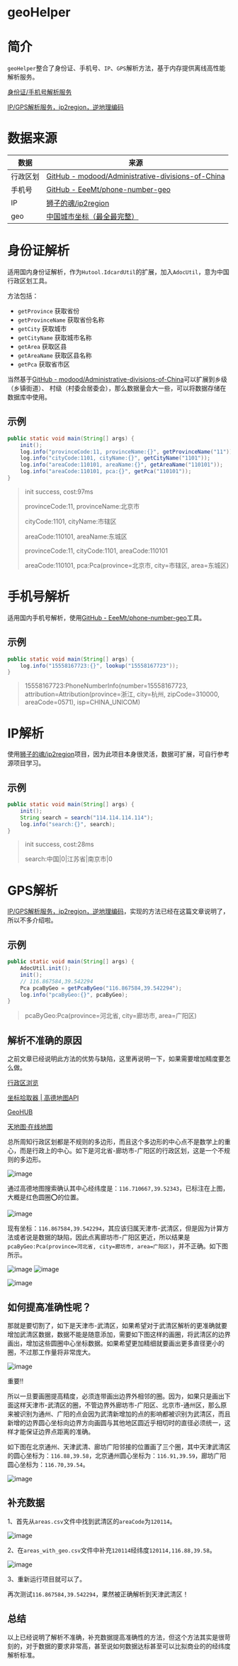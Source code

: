 # geoHelper

# 简介

`geoHelper`整合了身份证、手机号、`IP`、`GPS`解析方法，基于内存提供离线高性能解析服务。

[身份证/手机号解析服务](https://www.yuque.com/wnh/share/vw03pm5x88atva56)

[IP/GPS解析服务，ip2region，逆地理编码](https://www.yuque.com/wnh/share/yusumn415tgh6uwn)

# 数据来源

| 数据     | 来源                                                         |
| -------- | ------------------------------------------------------------ |
| 行政区划 | [GitHub - modood/Administrative-divisions-of-China](https://github.com/modood/Administrative-divisions-of-China) |
| 手机号   | [GitHub - EeeMt/phone-number-geo](https://github.com/EeeMt/phone-number-geo) |
| IP       | [狮子的魂/ip2region](https://gitee.com/lionsoul/ip2region)   |
| geo      | [中国城市坐标（最全最完整）](https://www.cnblogs.com/henuyuxiang/p/12981201.html) |

# 身份证解析

适用国内身份证解析，作为`Hutool.IdcardUtil`的扩展，加入`AdocUtil`，意为中国行政区划工具。

方法包括：

-   `getProvince` 获取省份
-   `getProvinceName` 获取省份名称
-   `getCity` 获取城市
-   `getCityName` 获取城市名称
-   `getArea` 获取区县
-   `getAreaName` 获取区县名称
-   `getPca` 获取省市区

当然基于[GitHub - modood/Administrative-divisions-of-China](https://github.com/modood/Administrative-divisions-of-China)可以扩展到乡级（乡镇街道）、 村级（村委会居委会），那么数据量会大一些，可以将数据存储在数据库中使用。

## 示例

```java
public static void main(String[] args) {
    init();
    log.info("provinceCode:11, provinceName:{}", getProvinceName("11"));
    log.info("cityCode:1101, cityName:{}", getCityName("1101"));
    log.info("areaCode:110101, areaName:{}", getAreaName("110101"));
    log.info("areaCode:110101, pca:{}", getPca("110101"));
}
```

> init success, cost:97ms
>
> provinceCode:11, provinceName:北京市
>
> cityCode:1101, cityName:市辖区
>
> areaCode:110101, areaName:东城区
>
> provinceCode:11, cityCode:1101, areaCode:110101
>
> areaCode:110101, pca:Pca(province=北京市, city=市辖区, area=东城区)

# 手机号解析

适用国内手机号解析，使用[GitHub - EeeMt/phone-number-geo](https://github.com/EeeMt/phone-number-geo)工具。

## 示例

```java
public static void main(String[] args) {
    log.info("15558167723:{}", lookup("15558167723"));
}
```

> 15558167723:PhoneNumberInfo(number=15558167723, attribution=Attribution(province=浙江, city=杭州, zipCode=310000, areaCode=0571), isp=CHINA_UNICOM)
>



# IP解析

使用[狮子的魂/ip2region](https://gitee.com/lionsoul/ip2region)项目，因为此项目本身很灵活，数据可扩展，可自行参考源项目学习。

## 示例

```java
public static void main(String[] args) {
    init();
    String search = search("114.114.114.114");
    log.info("search:{}", search);
}
```

> init success, cost:28ms
>
> search:中国|0|江苏省|南京市|0

# GPS解析

[IP/GPS解析服务，ip2region，逆地理编码](https://www.yuque.com/wnh/share/yusumn415tgh6uwn)，实现的方法已经在这篇文章说明了，所以不多介绍啦。

## 示例

```java
public static void main(String[] args) {
    AdocUtil.init();
    init();
    // 116.867584,39.542294
    Pca pcaByGeo = getPcaByGeo("116.867584,39.542294");
    log.info("pcaByGeo:{}", pcaByGeo);
}
```

> pcaByGeo:Pca(province=河北省, city=廊坊市, area=广阳区)

## 解析不准确的原因

之前文章已经说明此方法的优势与缺陷，这里再说明一下，如果需要增加精度要怎么做。

[行政区浏览](https://webapi.amap.com/ui/1.0/ui/geo/DistrictExplorer/examples/index.html?guide=1)

[坐标拾取器 | 高德地图API](https://lbs.amap.com/tools/picker)

[GeoHUB](https://geohub.amap.com/mapstyle/index)

[天地图·在线地图](https://map.tianditu.gov.cn/)

总所周知行政区划都是不规则的多边形，而且这个多边形的中心点不是数学上的重心，而是行政上的中心。如下是河北省-廊坊市-广阳区的行政区划，这是一个不规则的多边形。

![image](https://jsd.cdn.zzko.cn/gh/wnhyang/picx-images-hosting@master/20240429/image.9nzle33yha.webp)

通过高德地图搜索确认其中心经纬度是：`116.710667,39.52343`，已标注在上图，大概是红色圆圈⭕️的位置。

![image](https://jsd.cdn.zzko.cn/gh/wnhyang/picx-images-hosting@master/20240429/image.1lbmlan12z.webp)

现有坐标：`116.867584,39.542294`，其应该归属天津市-武清区，但是因为计算方法或者说是数据的缺陷，因此点离廊坊市-广阳区更近，所以结果是`pcaByGeo:Pca(province=河北省, city=廊坊市, area=广阳区)`，并不正确。如下图所示。

![image](https://jsd.cdn.zzko.cn/gh/wnhyang/picx-images-hosting@master/20240430/image.4g4ar8iwlv.webp)
![image](https://jsd.cdn.zzko.cn/gh/wnhyang/picx-images-hosting@master/20240429/image.3k7tait1eh.webp)

![image](https://jsd.cdn.zzko.cn/gh/wnhyang/picx-images-hosting@master/20240429/image.51dyc9zrrr.webp)

## 如何提高准确性呢？

那就是要切割了，如下是天津市-武清区，如果希望对于武清区解析的更准确就要增加武清区数据，数据不能是随意添加，需要如下图这样的画圈，将武清区的边界画出，增加这些圆圈中心坐标数据。如果希望更加精细就要画出更多直径更小的圈，不过那工作量将非常庞大。

![image](https://jsd.cdn.zzko.cn/gh/wnhyang/picx-images-hosting@master/20240430/image.2krpymd1kf.webp)

重要‼️

所以一旦要画圈提高精度，必须连带画出边界外相邻的圈。因为，如果只是画出下面这样天津市-武清区的圈，不管边界外廊坊市-广阳区、北京市-通州区，那么原来被识别为通州、广阳的点会因为武清新增加的点的影响都被识别为武清区，而且新增的边界圆心坐标向边界方向画圆与其他地区圆近乎相切时的直径必须统一，这样才能保证边界点距离的准确。

如下图在北京通州、天津武清、廊坊广阳邻接的位置画了三个圈，其中天津武清区的圆心坐标为：`116.88,39.58`，北京通州圆心坐标为：`116.91,39.59`，廊坊广阳圆心坐标为：`116.70,39.54`。

![image](https://jsd.cdn.zzko.cn/gh/wnhyang/picx-images-hosting@master/20240430/image.7i06si9afz.webp)

## 补充数据

1、首先从`areas.csv`文件中找到武清区的`areaCode`为`120114`。

![image](https://jsd.cdn.zzko.cn/gh/wnhyang/picx-images-hosting@master/20240430/image.58h690d9jp.webp)

2、在`areas_with_geo.csv`文件中补充`120114`经纬度`120114,116.88,39.58`。

![image](https://jsd.cdn.zzko.cn/gh/wnhyang/picx-images-hosting@master/20240430/image.4ckotkn8wd.webp)

3、重新运行项目就可以了。

再次测试`116.867584,39.542294`，果然被正确解析到天津武清区！

## 总结

以上已经说明了解析不准确，补充数据提高准确性的方法，但这个方法其实是很苛刻的，对于数据的要求非常高，甚至说如何数据达标甚至可以比拟商业的的经纬度解析标准。
